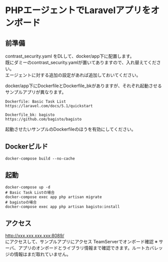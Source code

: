 # PHPエージェントでLaravelアプリをオンボード

## 前準備
contrast_security.yaml をDLして、docker/app下に配置します。  
既にダミーのcontrast_security.yamlが置いてありますので、入れ替えてください。  
エージェントに対する追加の設定があれば追加しておいてください。  

docker/app下にDockerfileとDockerfile_bkがありますが、それぞれ起動させるサンプルアプリが異なります。  
```
Dockerfile: Basic Task List
https://laravel.com/docs/5.1/quickstart

Dockerfile_bk: bagisto
https://github.com/bagisto/bagisto
```
起動させたいサンプルのDockerfileのほうを有効にしてください。

## Dockerビルド
```
docker-compose build --no-cache
```

## 起動
```
docker-compose up -d
# Basic Task Listの場合
docker-compose exec app php artisan migrate
# bagistoの場合
docker-compose exec app php artisan bagisto:install
```

## アクセス
http://xxx.xxx.xxx.xxx:8089/  
にアクセスして、サンプルアプリにアクセス
TeamServerでオンボード確認
※ サーバ、アプリのオンボードとライブラリ情報まで確認できます。ルートカバレッジの情報はまだ取れていません。
